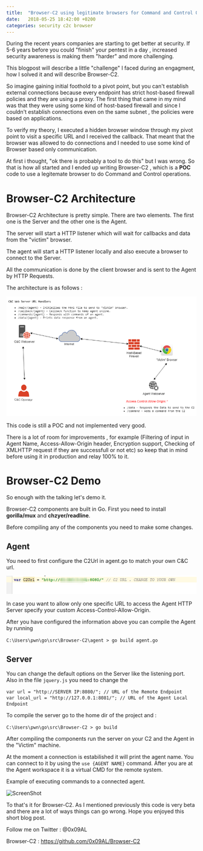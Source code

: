 ```yaml
---
title:  "Browser-C2 using legitimate browsers for Command and Control Operations"
date:   2018-05-25 18:42:00 +0200
categories: security c2c browser
---
```


During the recent years companies are starting to get better at security. If 5-6 years before you could "finish" your pentest in a day , increased security awareness  is making them "harder" and more challenging.

This blogpost will describe a little "challenge" I faced during an engagment, how I solved it and will describe Browser-C2.

So imagine gaining initial foothold to a pivot point, but you can't establish external connections because every endpoint has strict host-based firewall policies and they are using a proxy.
The first thing that came in my mind was that they were using some kind of host-based firewall and since I couldn't establish connections even on the same subnet , the policies were based on applications.

To verify my theory, I executed a hidden browser window through my pivot point to visit a specific URL and I received the callback. That meant that the browser was allowed to do connections and I needed to use some kind of Browser based only communication.

At first i thought, "ok there is probably a tool to do this" but I was wrong. So that is how all started and I ended up writing Browser-C2 , which is a **POC** code to use a legitemate browser to do Command and Control operations.



# Browser-C2 Architecture

Browser-C2 Architecture is pretty simple. There are two elements.
The first one is the Server and the other one is the Agent.

The server will start a HTTP listener which will wait for callbacks and data from the "victim" browser. 

The agent will start a HTTP listener locally and also execute a browser to connect to the Server.


All the communication is done by the client browser and is sent to the Agent by HTTP Requests.

The architecture is as follows :

![ScreenShot](https://raw.githubusercontent.com/0x09AL/Browser-C2/master/images/Arch.png)


This code is still a POC and not implemented very good.

There is a lot of room for improvements , for example (Filtering of input in Agent Name, Access-Allow-Origin header, Encryption support, Checking of XMLHTTP request if they are successfull or not etc) so keep that in mind before using it in production and relay 100% to it.


# Browser-C2 Demo

So enough with the talking let's demo it.

Browser-C2 components are built in Go. First you need to install **gorilla/mux** and **chzyer/readline**.

Before compiling any of the components you need to make some changes.

## Agent
You need to first configure the C2Url in agent.go to match your own C&C url.

![ScreenShot](https://raw.githubusercontent.com/0x09AL/Browser-C2/master/images/c2url.png)

In case you want to allow only one specific URL to access the Agent HTTP Server specify your custom Access-Control-Allow-Origin.

After you have configured the information above you can compile the Agent by running

``` C:\Users\pwn\go\src\Browser-C2\agent > go build agent.go ```

## Server

You can change the default options on the Server like the listening port. 
Also in the file ``` jquery.js ``` you need to change the 

```
var url = "http://SERVER IP:8080/"; // URL of the Remote Endpoint
var local_url = "http://127.0.0.1:8081/"; // URL of the Agent Local Endpoint

```

To compile the server go to the home dir of the project and :

``` C:\Users\pwn\go\src\Browser-C2 > go build ```


After compiling the components run the server on your C2 and the Agent in the "Victim" machine.


At the moment a connection is estabilished it will print the agent name.
You can connect to it by using the ``` use {AGENT NAME} ``` command.
After you are at the Agent workspace it is a virtual CMD for the remote system.


Example of executing commands to a connected agent.

![ScreenShot](https://raw.githubusercontent.com/0x09AL/Browser-C2/master/images/example.png)


To that's it for Browser-C2. As I mentioned previously this code is very beta and there are a lot of ways things can go wrong.
Hope you enjoyed this short blog post.

Follow me on Twitter : @0x09AL

Browser-C2 : https://github.com/0x09AL/Browser-C2

